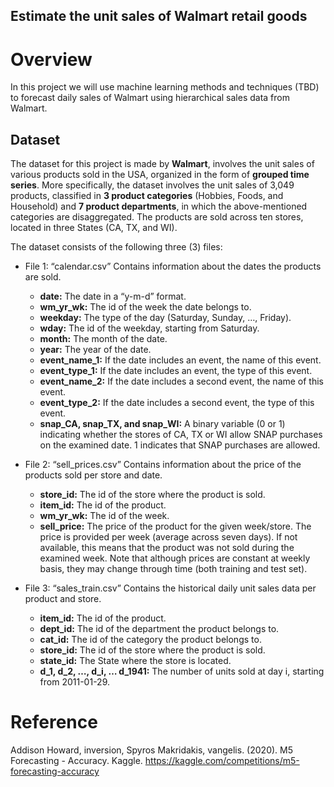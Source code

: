 ## Estimate the unit sales of Walmart retail goods

# Overview

In this project we will use machine learning methods and techniques (TBD) to forecast daily sales of Walmart using hierarchical sales data from Walmart.

## Dataset
The dataset for this project is made by **Walmart**, involves the unit sales of various products sold in the USA, organized in the form of **grouped time series**. More specifically, the dataset involves the unit sales of 3,049 products, classified in **3 product categories** (Hobbies, Foods, and Household) and **7 product departments**, in which the above-mentioned categories are disaggregated.  The products are sold across ten stores, located in three States (CA, TX, and WI). 

The dataset consists of the following three (3) files:

* File 1: “calendar.csv”
Contains information about the dates the products are sold.
	-	**date:** The date in a “y-m-d” format.
	-	**wm_yr_wk:** The id of the week the date belongs to.
	-	**weekday:** The type of the day (Saturday, Sunday, …, Friday).
	-	**wday:** The id of the weekday, starting from Saturday.
	-	**month:** The month of the date.
	-	**year:** The year of the date.
	-	**event_name_1:** If the date includes an event, the name of this event.
	-	**event_type_1:** If the date includes an event, the type of this event.
	-	**event_name_2:** If the date includes a second event, the name of this event.
	-	**event_type_2:** If the date includes a second event, the type of this event.
	-	**snap_CA, snap_TX, and snap_WI:** A binary variable (0 or 1) indicating whether the stores of CA, TX or WI allow SNAP  purchases on the examined date. 1 indicates that SNAP purchases are allowed.

* File 2: “sell_prices.csv”
Contains information about the price of the products sold per store and date.
	-	**store_id:** The id of the store where the product is sold. 
	-	**item_id:** The id of the product.
	-	**wm_yr_wk:** The id of the week.
	-	**sell_price:** The price of the product for the given week/store. The price is provided per week (average across seven days). If not available, this means that the product was not sold during the examined week. Note that although prices are constant at weekly basis, they may change through time (both training and test set).  
	
* File 3: “sales_train.csv” 
Contains the historical daily unit sales data per product and store.
	-	**item_id:** The id of the product.
	-	**dept_id:** The id of the department the product belongs to.
	-	**cat_id:** The id of the category the product belongs to.
	-	**store_id:** The id of the store where the product is sold.
	-	**state_id:** The State where the store is located.
	-	**d_1, d_2, …, d_i, … d_1941:** The number of units sold at day i, starting from 2011-01-29. 
	
# Reference
Addison Howard, inversion, Spyros Makridakis, vangelis. (2020). M5 Forecasting - Accuracy. Kaggle. https://kaggle.com/competitions/m5-forecasting-accuracy